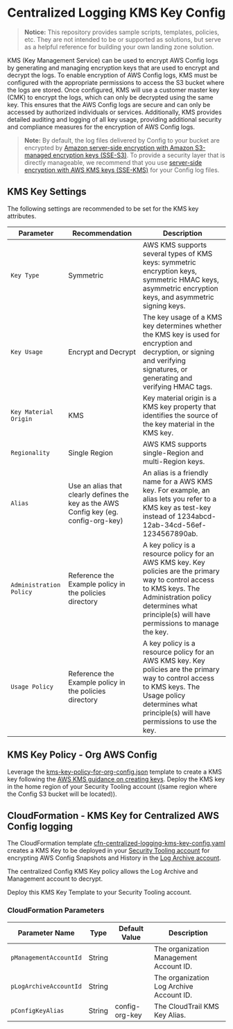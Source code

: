 # Centralized Logging KMS Key Config

> **Notice:** This repository provides sample scripts, templates, policies, etc. They are not intended to be or supported as solutions, but serve as a helpful reference for building your own landing zone solution.

KMS (Key Management Service) can be used to encrypt AWS Config logs by generating and managing encryption keys that are used to encrypt and decrypt the logs. To enable encryption of AWS Config logs, KMS must be configured with the appropriate permissions to access the S3 bucket where the logs are stored. Once configured, KMS will use a customer master key (CMK) to encrypt the logs, which can only be decrypted using the same key. This ensures that the AWS Config logs are secure and can only be accessed by authorized individuals or services. Additionally, KMS provides detailed auditing and logging of all key usage, providing additional security and compliance measures for the encryption of AWS Config logs.

> **Note:** By default, the log files delivered by Config to your bucket are encrypted by [Amazon server-side encryption with Amazon S3-managed encryption keys (SSE-S3)](https://docs.aws.amazon.com/AmazonS3/latest/dev/UsingServerSideEncryption.html). To provide a security layer that is directly manageable, we recommend that you use [server-side encryption with AWS KMS keys (SSE-KMS)](https://docs.aws.amazon.com/AmazonS3/latest/dev/UsingKMSEncryption.html) for your Config log files.

## KMS Key Settings

The following settings are recommended to be set for the KMS key attributes.

| Parameter | Recommendation | Description |
| ----------| -------------- | ----------- |
| `Key Type` | Symmetric | AWS KMS supports several types of KMS keys: symmetric encryption keys, symmetric HMAC keys, asymmetric encryption keys, and asymmetric signing keys.
| `Key Usage` | Encrypt and Decrypt |The key usage of a KMS key determines whether the KMS key is used for encryption and decryption, or signing and verifying signatures, or generating and verifying HMAC tags. |
| `Key Material Origin` | KMS | Key material origin is a KMS key property that identifies the source of the key material in the KMS key. |
| `Regionality` | Single Region | AWS KMS supports single-Region and multi-Region keys. |
| `Alias` | Use an alias that clearly defines the key as the AWS Config key (eg. config-org-key) | An alias is a friendly name for a AWS KMS key. For example, an alias lets you refer to a KMS key as test-key instead of 1234abcd-12ab-34cd-56ef-1234567890ab. |
| `Administration Policy` | Reference the Example policy in the policies directory | A key policy is a resource policy for an AWS KMS key. Key policies are the primary way to control access to KMS keys.  The Administration policy determines what principle(s) will have permissions to manage the key. |
| `Usage Policy` | Reference the Example policy in the policies directory | A key policy is a resource policy for an AWS KMS key. Key policies are the primary way to control access to KMS keys.  The Usage policy determines what principle(s) will have permissions to use the key. |

## KMS Key Policy - Org AWS Config

Leverage the [kms-key-policy-for-org-config.json](./kms-key-policy-for-org-config.json) template to create a KMS key following the [AWS KMS guidance on creating keys](https://docs.aws.amazon.com/kms/latest/developerguide/create-keys.html). Deploy the KMS key in the home region of your Security Tooling account ((same region where the Config S3 bucket will be located)).

## CloudFormation - KMS Key for Centralized AWS Config logging

The CloudFormation template [cfn-centralized-logging-kms-key-config.yaml](./cfn-centralized-logging-kms-key-config.yaml) creates a KMS Key to be deployed in your [Security Tooling account](https://docs.aws.amazon.com/whitepapers/latest/organizing-your-aws-environment/security-ou-and-accounts.html#security-tooling-accounts) for encrypting AWS Config Snapshots and History in the [Log Archive account](https://docs.aws.amazon.com/whitepapers/latest/organizing-your-aws-environment/security-ou-and-accounts.html#services-in-log-archive-account).

The centralized Config KMS Key policy allows the Log Archive and Management account to decrypt.

Deploy this KMS Key Template to your Security Tooling account.

### CloudFormation Parameters

| Parameter Name | Type | Default Value | Description |
| -------------- | ---- | ------------- | ----------- |
| `pManagementAccountId` | String | | The organization Management Account ID. |
| `pLogArchiveAccountId` | String |  | The organization Log Archive Account ID. |
| `pConfigKeyAlias` | String | config-org-key | The CloudTrail KMS Key Alias. |

